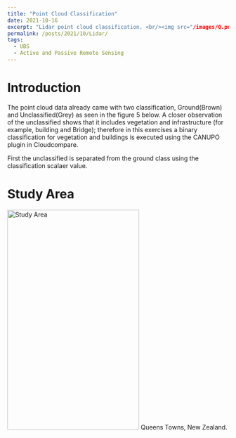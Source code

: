 ```yaml
---
title: "Point Cloud Classification"
date: 2021-10-16
excerpt: "Lidar point cloud classification. <br/><img src="/images/Q.png">"
permalink: /posts/2021/10/Lidar/
tags:
  - UBS
  - Active and Passive Remote Sensing
---
```



Introduction
===

The point cloud data already came with two classification, Ground(Brown) and Unclassified(Grey) as seen in the figure 5 below. A  closer observation of the unclassified shows that it includes vegetation and infrastructure (for example, building and Bridge); therefore in this exercises a binary classification for  vegetation and buildings is executed using the CANUPO plugin in Cloudcompare.

First the unclassified is separated from the ground class using the classification scalaer value.

Study Area
===

<img src="/images/Study-Area.png" alt="Study Area" style="height: 500px; width:300px;"/>
Queens Towns, New Zealand.
